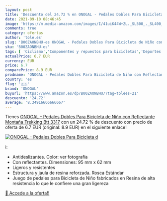 ```yaml
---
layout: post
title: 'Descuento del 24.72 % en ONOGAL - Pedales Dobles Para Bicicleta d'
date: 2021-09-10 08:46:45
image: 'https://m.media-amazon.com/images/I/41uiK44W+ZL._SL500_._SL400_.jpg'
comments: true
category: ofertas
author: 'tole.es'
slug: 'B00ZAONBHU-es ONOGAL - Pedales Dobles Para Bicicleta de Niño con...'
sku: 'B00ZAONBHU-es'
tags: [ 'Ciclismo','Componentes y repuestos para bicicletas','Deportes y aire libre','Pedales para bicicletas','Ropa y equipo para deportes','bicicleta','onogal', ]
actualPrice: 6.7 EUR
currency: EUR
price: 6.7
comparePrice: 8.9 EUR
prodname: 'ONOGAL - Pedales Dobles Para Bicicleta de Niño con Reflectante Montaña Trekking Btt 3317'
country: 'es'
flag: '🇪🇸'
brand: 'ONOGAL'
buyurl: 'https://www.amazon.es/dp/B00ZAONBHU/?tag=tolees-21'
descuento: '24.72'
average: '8.34916666666667'
---
```


Tienes [ONOGAL - Pedales Dobles Para Bicicleta de Niño con Reflectante Montaña Trekking Btt 3317](https://www.amazon.es/dp/B00ZAONBHU/?tag=tolees-21) con un 24.72 % de descuento con precio de oferta de 6.7 EUR (original: 8.9 EUR) en el siguiente enlace!

[![ONOGAL - Pedales Dobles Para Bicicleta d](https://m.media-amazon.com/images/I/41uiK44W+ZL._SL500_._SL400_.jpg)](https://www.amazon.es/dp/B00ZAONBHU/?tag=tolees-21)

ℹ️:

- Antideslizantes. Color: ver fotografía
- Con reflectantes. Dimensiones: 95 mm x 62 mm
- Ligeros y resistentes
- Estructura y jaula de resina reforzada. Rosca Estándar
- Juego de pedales para Bicicleta de Niño fabricados en Resina de alta resistencia lo que le confiere una gran ligereza

[🛒 Accede a la oferta!!](https://www.amazon.es/dp/B00ZAONBHU/?tag=tolees-21)

